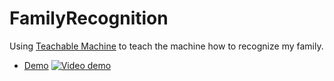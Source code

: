 # FamilyRecognition

Using [Teachable Machine](https://teachablemachine.withgoogle.com/train/image) to teach the machine how to recognize my family.

* [Demo](https://wildalmighty.github.io/FamilyRecognition/)
[![Video demo](https://wildalmighty.github.io/FamilyRecognition/video/demo.png)](https://youtu.be/-qxEi2E039E)
